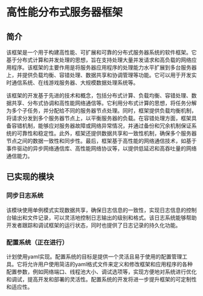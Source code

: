 # 高性能分布式服务器框架

## 简介

该框架是一个用于构建高性能、可扩展和可靠的分布式服务器系统的软件框架。它基于分布式计算和并发处理的思想，旨在支持处理大量并发请求和高负载的网络应用程序。该框架的主要作用是将服务器应用程序的处理能力水平扩展到多台服务器上，并提供负载均衡、容错处理、数据共享和协调管理等功能。它可以用于开发实时通信系统、在线游戏服务器、大规模数据处理系统等。

该框架的开发基于先进的技术和概念，包括分布式计算、负载均衡、容错处理、数据共享、分布式协调和高性能网络通信等。它利用分布式计算的思想，将任务分解为多个子任务，并分配给不同的服务器节点处理。同时，框架提供负载均衡机制，将请求分发到多个服务器节点上，以平衡服务器的负载。在容错处理方面，框架具备容错机制，能够应对服务器故障或网络异常情况，并通过备份和冗余机制保证系统的可靠性和稳定性。此外，框架还提供数据共享和一致性机制，确保多个服务器节点之间的数据一致性和同步性。最后，框架基于高性能的网络通信技术，如基于事件驱动的异步网络通信库、高性能网络协议等，以提供低延迟和高吞吐量的网络通信能力。

## 已实现的模块

### 同步日志系统
该模块使用单例模式实现数据共享，确保日志信息的一致性，实现日志信息的控制台输出和文件记录，可以灵活地控制日志输出的级别和格式。该日志系统能够帮助开发者跟踪和调试框架的运行状态，同时也提供了日志记录的持久化功能。

### 配置系统（正在进行）
计划使用yaml实现。配置系统的目标是提供一个灵活且易于使用的配置管理工具。它将允许用户使用简洁的yaml格式文件来定义和修改框架和应用程序的各种配置参数，例如网络端口、线程池大小、调试选项等，实现方便地对系统进行优化和调试，提高开发和部署的灵活性。配置系统的开发将进一步提升框架的可定制性和适应性。
